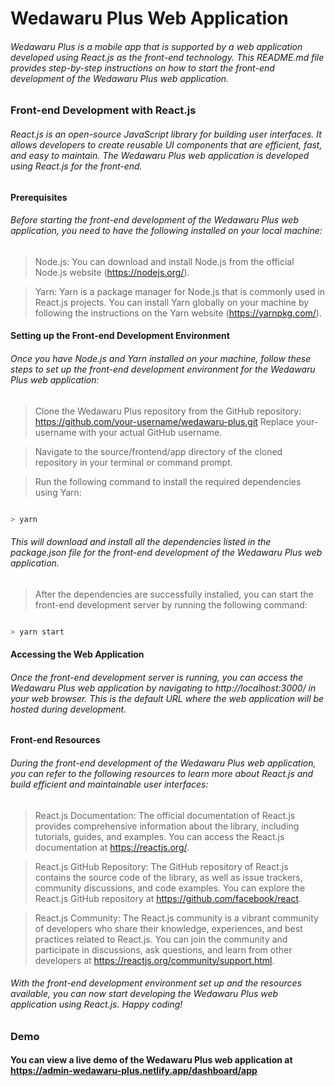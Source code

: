 # Wedawaru Plus Web Application

###### Wedawaru Plus is a mobile app that is supported by a web application developed using React.js as the front-end technology. This README.md file provides step-by-step instructions on how to start the front-end development of the Wedawaru Plus web application.

### Front-end Development with React.js

###### React.js is an open-source JavaScript library for building user interfaces. It allows developers to create reusable UI components that are efficient, fast, and easy to maintain. The Wedawaru Plus web application is developed using React.js for the front-end.

#### Prerequisites

###### Before starting the front-end development of the Wedawaru Plus web application, you need to have the following installed on your local machine:

> Node.js: You can download and install Node.js from the official Node.js website (https://nodejs.org/).

> Yarn: Yarn is a package manager for Node.js that is commonly used in React.js projects. You can install Yarn globally on your machine by following the instructions on the Yarn website (https://yarnpkg.com/).

#### Setting up the Front-end Development Environment

###### Once you have Node.js and Yarn installed on your machine, follow these steps to set up the front-end development environment for the Wedawaru Plus web application:

> Clone the Wedawaru Plus repository from the GitHub repository: https://github.com/your-username/wedawaru-plus.git Replace your-username with your actual GitHub username.

> Navigate to the source/frontend/app directory of the cloned repository in your terminal or command prompt.

> Run the following command to install the required dependencies using Yarn:

```javascript

> yarn

```

###### This will download and install all the dependencies listed in the package.json file for the front-end development of the Wedawaru Plus web application.

> After the dependencies are successfully installed, you can start the front-end development server by running the following command:

```javascript

> yarn start

```
#### Accessing the Web Application

###### Once the front-end development server is running, you can access the Wedawaru Plus web application by navigating to http://localhost:3000/ in your web browser. This is the default URL where the web application will be hosted during development.

#### Front-end Resources 

###### During the front-end development of the Wedawaru Plus web application, you can refer to the following resources to learn more about React.js and build efficient and maintainable user interfaces:

> React.js Documentation: The official documentation of React.js provides comprehensive information about the library, including tutorials, guides, and examples. You can access the React.js documentation at https://reactjs.org/.

> React.js GitHub Repository: The GitHub repository of React.js contains the source code of the library, as well as issue trackers, community discussions, and code examples. You can explore the React.js GitHub repository at https://github.com/facebook/react.

> React.js Community: The React.js community is a vibrant community of developers who share their knowledge, experiences, and best practices related to React.js. You can join the community and participate in discussions, ask questions, and learn from other developers at https://reactjs.org/community/support.html.

###### With the front-end development environment set up and the resources available, you can now start developing the Wedawaru Plus web application using React.js. Happy coding!

### Demo

#### You can view a live demo of the Wedawaru Plus web application at https://admin-wedawaru-plus.netlify.app/dashboard/app